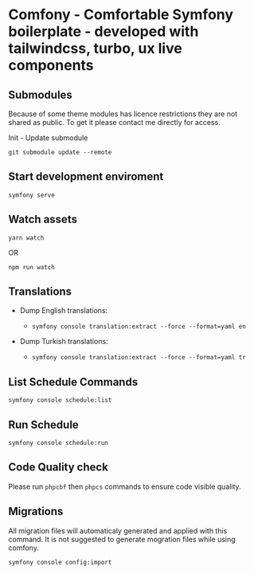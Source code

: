 # Comfony - Comfortable Symfony boilerplate - developed with tailwindcss, turbo, ux live components

## Submodules
Because of some theme modules has licence restrictions they are not shared as public. To get it please contact me directly for access.


Init - Update submodule
```
git submodule update --remote
```

## Start development enviroment
```
symfony serve
```

## Watch assets
```
yarn watch
```
OR
```
npm run watch
```

## Translations
- Dump English translations:
  - ```
    symfony console translation:extract --force --format=yaml en
    ```
- Dump Turkish translations:
  - ```
    symfony console translation:extract --force --format=yaml tr
    ```

## List Schedule Commands
```
symfony console schedule:list
```
## Run Schedule
```
symfony console schedule:run
```

## Code Quality check
Please run ``` phpcbf ``` then ``` phpcs ``` commands to ensure code visible quality.

## Migrations
All migration files will automaticaly generated and applied with this command.
It is not suggested to generate mogration files while using comfony.

```
symfony console config:import
```